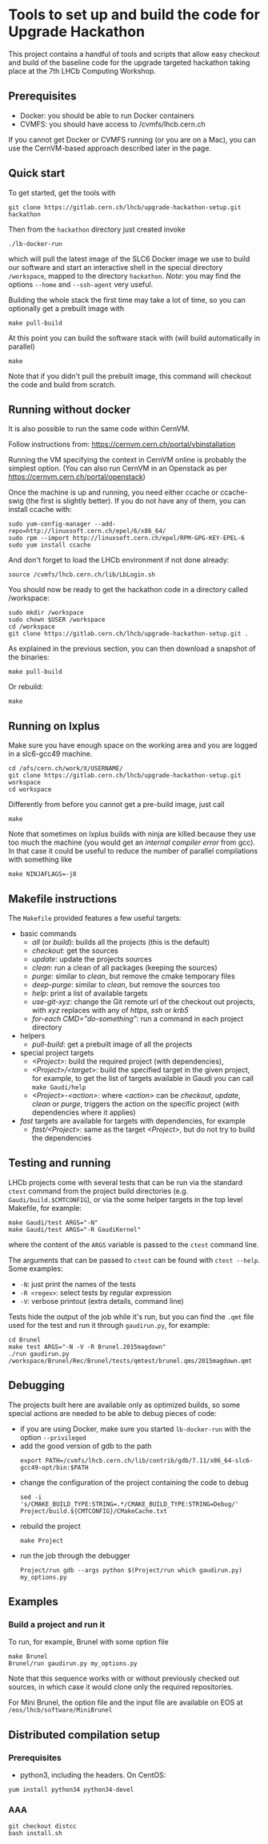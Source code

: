 # Tools to set up and build the code for Upgrade Hackathon

This project contains a handful of tools and scripts that allow easy checkout
and build of the baseline code for the upgrade targeted hackathon taking place
at the 7th LHCb Computing Workshop.

## Prerequisites
* Docker: you should be able to run Docker containers
* CVMFS: you should have access to /cvmfs/lhcb.cern.ch

If you cannot get Docker or CVMFS running (or you are on a Mac), you can use
the CernVM-based approach described later in the page.

## Quick start
To get started, get the tools with
```
git clone https://gitlab.cern.ch/lhcb/upgrade-hackathon-setup.git hackathon
```
Then from the `hackathon` directory just created invoke
```
./lb-docker-run
```
which will pull the latest image of the SLC6 Docker image we use to build our
software and start an interactive shell in the special directory `/workspace`,
mapped to the directory `hackathon`. *Note*: you may find the options `--home`
and `--ssh-agent` very useful.

Building the whole stack the first time may take a lot of time, so you can
optionally get a prebuilt image with
```
make pull-build
```

At this point you can build the software stack with (will build automatically
in parallel)
```
make
```
Note that if you didn't pull the prebuilt image, this command will checkout the
code and build from scratch.

## Running without docker
It is also possible to run the same code within CernVM.

Follow instructions from:
https://cernvm.cern.ch/portal/vbinstallation

Running the VM specifying the context in CernVM online is probably the simplest option.
(You can also run CernVM in an Openstack as per https://cernvm.cern.ch/portal/openstack)

Once the machine is up and running, you need either ccache or ccache-swig (the
first is slightly better). If you do not have any of them, you can install ccache
with:
```
sudo yum-config-manager --add-repo=http://linuxsoft.cern.ch/epel/6/x86_64/
sudo rpm --import http://linuxsoft.cern.ch/epel/RPM-GPG-KEY-EPEL-6
sudo yum install ccache
```

And don't forget to load the LHCb environment if not done already:
```
source /cvmfs/lhcb.cern.ch/lib/LbLogin.sh
```

You should now be ready to get the hackathon code in a directory called /workspace:
```
sudo mkdir /workspace
sudo chown $USER /workspace
cd /workspace
git clone https://gitlab.cern.ch/lhcb/upgrade-hackathon-setup.git .
```

As explained in the previous section, you can then download a snapshot of the binaries:
```
make pull-build
```

Or rebuild:
```
make
```

## Running on lxplus
Make sure you have enough space on the working area and you are logged in a slc6-gcc49 machine.
```
cd /afs/cern.ch/work/X/USERNAME/
git clone https://gitlab.cern.ch/lhcb/upgrade-hackathon-setup.git workspace
cd workspace
```

Differently from before you cannot get a pre-build image, just call
```
make
```

Note that sometimes on lxplus builds with ninja are killed because they use too
much the machine (you would get an _internal compiler error_ from gcc).
In that case it could be useful to reduce the number of parallel compilations
with something like
```
make NINJAFLAGS=-j8
```

## Makefile instructions
The `Makefile` provided features a few useful targets:

* basic commands
  * _all_ (or _build_): builds all the projects (this is the default)
  * _checkout_: get the sources
  * _update_: update the projects sources
  * _clean_: run a clean of all packages (keeping the sources)
  * _purge_: similar to _clean_, but remove the cmake temporary files
  * _deep-purge_: similar to _clean_, but remove the sources too
  * _help_: print a list of available targets
  * _use-git-xyz_: change the Git remote url of the checkout out projects,
    with _xyz_ replaces with any of _https_, _ssh_ or _krb5_
  * _for-each CMD="do-something"_: run a command in each project directory
* helpers
  * _pull-build_: get a prebuilt image of all the projects
* special project targets
  * _\<Project\>_: build the required project (with dependencies),
  * _\<Project\>/\<target\>_: build the specified target in the given project,
    for example, to get the list of targets available in Gaudi you can call
    `make Gaudi/help`
  * _\<Project\>-\<action\>_: where _\<action\>_ can be _checkout_, _update_,
    _clean_ or _purge_, triggers the action on the specific project (with
    dependencies where it applies)
* _fast_ targets are available for targets with dependencies, for example
  * _fast/\<Project\>_: same as the target _\<Project\>_, but do not try to
    build the dependencies

## Testing and running
LHCb projects come with several tests that can be run via the standard `ctest`
command from the project build directories
(e.g. `Gaudi/build.$CMTCONFIG`), or via the some helper targets in
the top level Makefile, for example:
```
make Gaudi/test ARGS="-N"
make Gaudi/test ARGS="-R GaudiKernel"
```
where the content of the `ARGS` variable is passed to the `ctest` command line.

The arguments that can be passed to `ctest` can be found with `ctest --help`.
Some examples:

* `-N`: just print the names of the tests
* `-R <regex>`: select tests by regular expression
* `-V`: verbose printout (extra details, command line)


Tests hide the output of the job while it's run, but you can find the `.qmt`
file used for the test and run it through `gaudirun.py`, for example:
```
cd Brunel
make test ARGS="-N -V -R Brunel.2015magdown"
./run gaudirun.py /workspace/Brunel/Rec/Brunel/tests/qmtest/brunel.qms/2015magdown.qmt
```

## Debugging
The projects built here are available only as optimized builds, so some special
actions are needed to be able to debug pieces of code:

* if you are using Docker, make sure you started `lb-docker-run` with the option
  `--privileged`
* add the good version of gdb to the path
  ```
  export PATH=/cvmfs/lhcb.cern.ch/lib/contrib/gdb/7.11/x86_64-slc6-gcc49-opt/bin:$PATH
  ```
* change the configuration of the project containing the code to debug
  ```
  sed -i 's/CMAKE_BUILD_TYPE:STRING=.*/CMAKE_BUILD_TYPE:STRING=Debug/' Project/build.${CMTCONFIG}/CMakeCache.txt
  ```
* rebuild the project
  ```
  make Project
  ```
* run the job through the debugger
  ```
  Project/run gdb --args python $(Project/run which gaudirun.py) my_options.py
  ```

## Examples
### Build a project and run it
To run, for example, Brunel with some option file
```
make Brunel
Brunel/run gaudirun.py my_options.py
```
Note that this sequence works with or without previously checked out sources,
in which case it would clone only the required repositories.

For Mini Brunel, the option file and the input file are available on EOS at `/eos/lhcb/software/MiniBrunel`


## Distributed compilation setup
### Prerequisites
- python3, including the headers. On CentOS:
```
yum install python34 python34-devel
```
### AAA
```
git checkout distcc
bash install.sh
```
